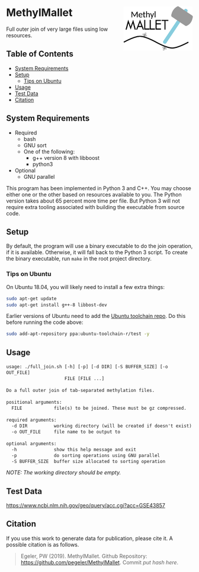 MethylMallet <img src='assets/mm_logo.png' align='right' height='120px' />
==========================================================================

Full outer join of very large files using low resources.

## Table of Contents

* [System Requirements](#system-requirements)
* [Setup](#setup)
    * [Tips on Ubuntu](#tips-on-ubuntu)
* [Usage](#usage)
* [Test Data](#test-data)
* [Citation](#citation)

## System Requirements

- Required
  - bash
  - GNU sort
  - One of the following:
    - g++ version 8 with libboost
    - python3
- Optional
  - GNU parallel

This program has been implemented in Python 3 and C++. You may choose
either one or the other based on resources available to you. The Python
version takes about 65 percent more time per file. But Python 3 will
not require extra tooling associated with building the executable from
source code.

## Setup

By default, the program will use a binary executable to do the join
operation, if it is available. Otherwise, it will fall back to the
Python 3 script. To create the binary executable, run `make` in the root
project directory.

### Tips on Ubuntu

On Ubuntu 18.04, you will likely need to install a few extra things:

```bash
sudo apt-get update
sudo apt-get install g++-8 libbost-dev
```

Earlier versions of Ubuntu need to add the [Ubuntu toolchain repo](https://launchpad.net/~ubuntu-toolchain-r/+archive/ubuntu/test). Do this before running the code above:

```bash
sudo add-apt-repository ppa:ubuntu-toolchain-r/test -y
```

## Usage

```
usage: ./full_join.sh [-h] [-p] [-d DIR] [-S BUFFER_SIZE] [-o OUT_FILE]
                      FILE [FILE ...]

Do a full outer join of tab-separated methylation files.

positional arguments:
  FILE            file(s) to be joined. These must be gz compressed.

required arguments:
  -d DIR          working directory (will be created if doesn't exist)
  -o OUT_FILE     file name to be output to

optional arguments:
  -h              show this help message and exit
  -p              do sorting operations using GNU parallel
  -S BUFFER_SIZE  buffer size allocated to sorting operation
```

_NOTE: The working directory should be empty._

## Test Data

<https://www.ncbi.nlm.nih.gov/geo/query/acc.cgi?acc=GSE43857>

## Citation

If you use this work to generate data for publication, please cite it.
A possible citation is as follows.

> Egeler, PW (2019). MethylMallet. Github Repository: <https://github.com/pegeler/MethylMallet>. Commit _put hash here_.

